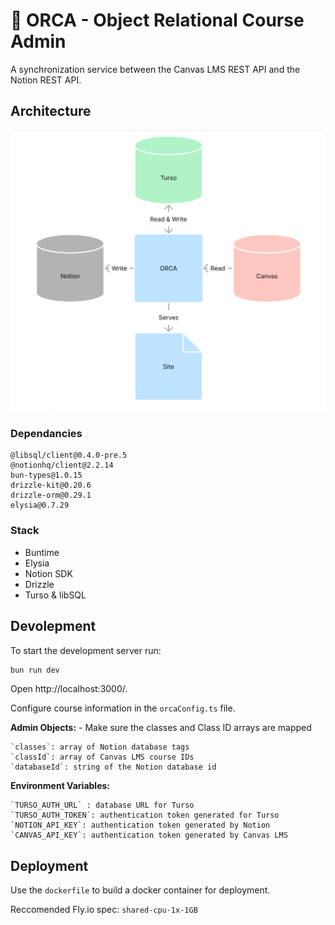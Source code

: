 # 🐋 ORCA - Object Relational Course Admin
A synchronization service between the Canvas LMS REST API and the Notion REST API.

## Architecture
![Alt text](architecture.png)

### Dependancies
```
@libsql/client@0.4.0-pre.5
@notionhq/client@2.2.14
bun-types@1.0.15
drizzle-kit@0.20.6
drizzle-orm@0.29.1
elysia@0.7.29
```


### Stack
- Buntime
- Elysia
- Notion SDK
- Drizzle
- Turso & libSQL

## Devolepment
To start the development server run:
```bash
bun run dev
```
Open http://localhost:3000/.

Configure course information in the `orcaConfig.ts` file.

**Admin Objects:**  - Make sure the classes and Class ID arrays are mapped

    `classes`: array of Notion database tags
    `classId`: array of Canvas LMS course IDs
    `databaseId`: string of the Notion database id

**Environment Variables:**

    `TURSO_AUTH_URL` : database URL for Turso
    `TURSO_AUTH_TOKEN`: authentication token generated for Turso 
    `NOTION_API_KEY`: authentication token generated by Notion
    `CANVAS_API_KEY`: authentication token generated by Canvas LMS

## Deployment
Use the `dockerfile` to build a docker container for deployment.

Reccomended Fly.io spec: `shared-cpu-1x-1GB`